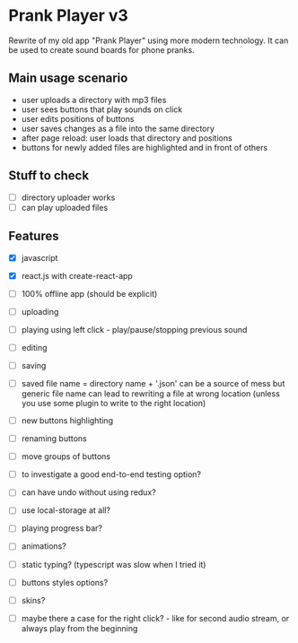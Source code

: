 # Prank Player v3

Rewrite of my old app "Prank Player" using more modern technology.
It can be used to create sound boards for phone pranks.

## Main usage scenario

- user uploads a directory with mp3 files
- user sees buttons that play sounds on click
- user edits positions of buttons
- user saves changes as a file into the same directory
- after page reload: user loads that directory and positions
- buttons for newly added files are highlighted and in front of others

## Stuff to check

- [ ] directory uploader works
- [ ] can play uploaded files

## Features

- [x] javascript
- [x] react.js with create-react-app
- [ ] 100% offline app (should be explicit)
- [ ] uploading
- [ ] playing using left click - play/pause/stopping previous sound
- [ ] editing
- [ ] saving
- [ ] saved file name = directory name + '.json'
      can be a source of mess but generic file name can lead to
      rewriting a file at wrong location
      (unless you use some plugin to write to the right location)
- [ ] new buttons highlighting
- [ ] renaming buttons
- [ ] move groups of buttons

- [ ] to investigate a good end-to-end testing option?
- [ ] can have undo without using redux?
- [ ] use local-storage at all?
- [ ] playing progress bar?
- [ ] animations?
- [ ] static typing? (typescript was slow when I tried it)
- [ ] buttons styles options?
- [ ] skins?
- [ ] maybe there a case for the right click? - like for second audio stream, or always play from the beginning
